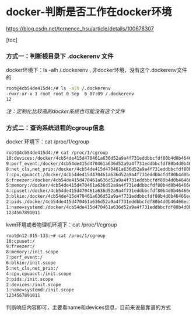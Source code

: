 # docker-判断是否工作在docker环境

https://blog.csdn.net/ternence_hsu/article/details/100678307

[toc]

### 方式一：判断根目录下 .dockerenv 文件

docker环境下：ls -alh /.dockerenv , 非docker环境，没有这个.dockerenv文件的

```bash
root@4cb54de415d4:/# ls -alh /.dockerenv 
-rwxr-xr-x 1 root root 0 Sep  6 07:09 /.dockerenv
12
```

*注：定制化比较高的docker系统也可能没有这个文件*

### 方式二：查询系统进程的cgroup信息

docker 环境下：cat /proc/1/cgroup

```bash
root@4cb54de415d4:/# cat /proc/1/cgroup 
10:devices:/docker/4cb54de415d470461a636d52a9a4f731eddbbcfdf80b4d0b46466ec1cf27f730
9:perf_event:/docker/4cb54de415d470461a636d52a9a4f731eddbbcfdf80b4d0b46466ec1cf27f730
8:net_cls,net_prio:/docker/4cb54de415d470461a636d52a9a4f731eddbbcfdf80b4d0b46466ec1cf27f730
7:cpu,cpuacct:/docker/4cb54de415d470461a636d52a9a4f731eddbbcfdf80b4d0b46466ec1cf27f730
6:freezer:/docker/4cb54de415d470461a636d52a9a4f731eddbbcfdf80b4d0b46466ec1cf27f730
5:memory:/docker/4cb54de415d470461a636d52a9a4f731eddbbcfdf80b4d0b46466ec1cf27f730
4:cpuset:/docker/4cb54de415d470461a636d52a9a4f731eddbbcfdf80b4d0b46466ec1cf27f730
3:blkio:/docker/4cb54de415d470461a636d52a9a4f731eddbbcfdf80b4d0b46466ec1cf27f730
2:pids:/docker/4cb54de415d470461a636d52a9a4f731eddbbcfdf80b4d0b46466ec1cf27f730
1:name=systemd:/docker/4cb54de415d470461a636d52a9a4f731eddbbcfdf80b4d0b46466ec1cf27f730
1234567891011
```

kvm环境或者物理机环境下：cat /proc/1/cgroup

```bash
root@n12-015-133:~# cat /proc/1/cgroup 
10:cpuset:/
9:freezer:/
8:memory:/init.scope
7:perf_event:/
6:blkio:/init.scope
5:net_cls,net_prio:/
4:cpu,cpuacct:/init.scope
3:pids:/init.scope
2:devices:/init.scope
1:name=systemd:/init.scope
1234567891011
```

判断响应内容即可，主要看name和devices信息，目前来说最靠谱的方式